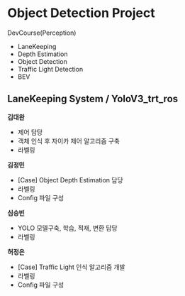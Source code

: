 # Object Detection Project
DevCourse(Perception)
+ LaneKeeping
+ Depth Estimation
+ Object Detection
+ Traffic Light Detection
+ BEV

## LaneKeeping System / YoloV3_trt_ros
**김대완**

- 제어 담당
- 객체 인식 후 자이카 제어 알고리즘 구축
- 라벨링

**김정민**

- [Case] Object Depth Estimation 담당
- 라벨링
- Config 파일 구성

**심승빈**

- YOLO 모델구축, 학습, 적재, 변환 담당
- 라벨링

**허정은**

- [Case] Traffic Light 인식 알고리즘 개발
- 라벨링
- Config 파일 구성

